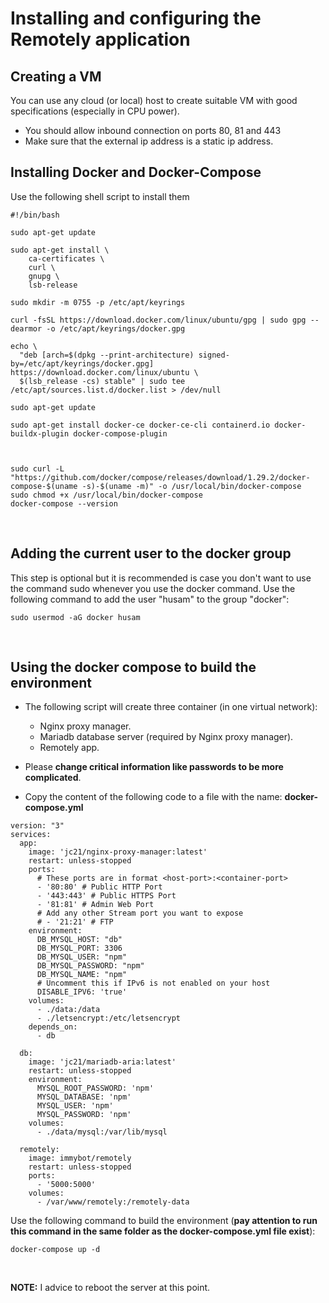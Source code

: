 # Installing and configuring the Remotely application

## Creating a VM
You can use any cloud (or local) host to create suitable VM with good specifications (especially in CPU power).
- You should allow inbound connection on ports 80, 81 and 443
- Make sure that the external ip address is a static ip address.

## Installing Docker and Docker-Compose
Use the following shell script to install them
```
#!/bin/bash

sudo apt-get update

sudo apt-get install \
    ca-certificates \
    curl \
    gnupg \
    lsb-release

sudo mkdir -m 0755 -p /etc/apt/keyrings

curl -fsSL https://download.docker.com/linux/ubuntu/gpg | sudo gpg --dearmor -o /etc/apt/keyrings/docker.gpg

echo \
  "deb [arch=$(dpkg --print-architecture) signed-by=/etc/apt/keyrings/docker.gpg] https://download.docker.com/linux/ubuntu \
  $(lsb_release -cs) stable" | sudo tee /etc/apt/sources.list.d/docker.list > /dev/null

sudo apt-get update

sudo apt-get install docker-ce docker-ce-cli containerd.io docker-buildx-plugin docker-compose-plugin



sudo curl -L "https://github.com/docker/compose/releases/download/1.29.2/docker-compose-$(uname -s)-$(uname -m)" -o /usr/local/bin/docker-compose
sudo chmod +x /usr/local/bin/docker-compose
docker-compose --version
```

<br/>

## Adding the current user to the docker group
This step is optional but it is recommended is case you don't want to use the command sudo whenever you use the docker command. Use the following command to add the user "husam" to the group "docker":
```
sudo usermod -aG docker husam
```

<br/>

## Using the docker compose to build the environment
- The following script will create three container (in one virtual network): 
    - Nginx proxy manager. 
    - Mariadb database server (required by Nginx proxy manager).
    - Remotely app. 
- Please **change critical information like passwords to be more complicated**.

- Copy the content of the following code to a file with the name: **docker-compose.yml**
```
version: "3"
services:
  app:
    image: 'jc21/nginx-proxy-manager:latest'
    restart: unless-stopped
    ports:
      # These ports are in format <host-port>:<container-port>
      - '80:80' # Public HTTP Port
      - '443:443' # Public HTTPS Port
      - '81:81' # Admin Web Port
      # Add any other Stream port you want to expose
      # - '21:21' # FTP
    environment:
      DB_MYSQL_HOST: "db"
      DB_MYSQL_PORT: 3306
      DB_MYSQL_USER: "npm"
      DB_MYSQL_PASSWORD: "npm"
      DB_MYSQL_NAME: "npm"
      # Uncomment this if IPv6 is not enabled on your host
      DISABLE_IPV6: 'true'
    volumes:
      - ./data:/data
      - ./letsencrypt:/etc/letsencrypt
    depends_on:
      - db

  db:
    image: 'jc21/mariadb-aria:latest'
    restart: unless-stopped
    environment:
      MYSQL_ROOT_PASSWORD: 'npm'
      MYSQL_DATABASE: 'npm'
      MYSQL_USER: 'npm'
      MYSQL_PASSWORD: 'npm'
    volumes:
      - ./data/mysql:/var/lib/mysql

  remotely:
    image: immybot/remotely
    restart: unless-stopped
    ports:
      - '5000:5000'
    volumes:
      - /var/www/remotely:/remotely-data
```

Use the following command to build the environment (**pay attention to run this command in the same folder as the docker-compose.yml file exist**):
```
docker-compose up -d
```

<br/>

**NOTE:** I advice to reboot the server at this point.
